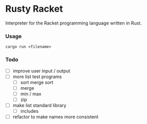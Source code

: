 # Rusty Racket

Interpreter for the Racket programming language written in Rust.

### Usage

```
cargo run <filename>
```

### Todo

-   [ ] improve user input / output
-   [ ] more list test programs
    -   [ ] sort merge sort
    -   [ ] merge
    -   [ ] min / max
    -   [ ] zip
-   [ ] make list standard library
    -   [ ] includes
-   [ ] refactor to make names more consistent
